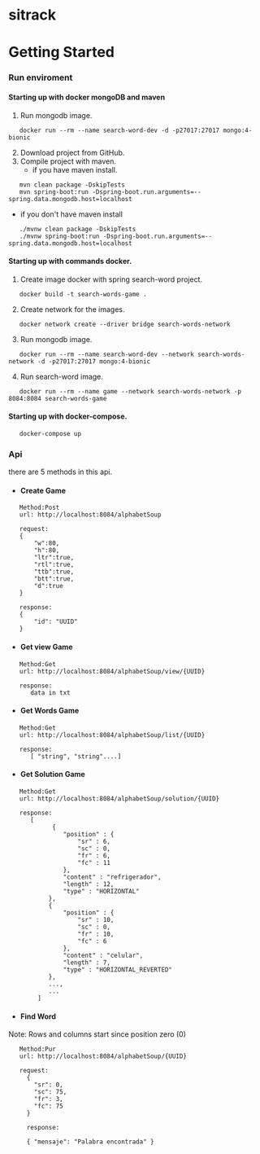 # sitrack

# Getting Started

### Run enviroment
#### Starting up with docker mongoDB and maven
1. Run mongodb image.
```
   docker run --rm --name search-word-dev -d -p27017:27017 mongo:4-bionic
```
2. Download project from GitHub.
3. Compile project with maven.
   - if you have maven install.
```
   mvn clean package -DskipTests
   mvn spring-boot:run -Dspring-boot.run.arguments=--spring.data.mongodb.host=localhost
```
   - if you don't have maven install
```
   ./mvnw clean package -DskipTests
   ./mvnw spring-boot:run -Dspring-boot.run.arguments=--spring.data.mongodb.host=localhost
```
#### Starting up with commands docker.
1. Create image docker with spring search-word project.
```
   docker build -t search-words-game .
```
      
2. Create network for the images. 
```
   docker network create --driver bridge search-words-network
```
3. Run mongodb image.
```
   docker run --rm --name search-word-dev --network search-words-network -d -p27017:27017 mongo:4-bionic
```
4. Run search-word image.
```
   docker run --rm --name game --network search-words-network -p 8084:8084 search-words-game
```

#### Starting up with docker-compose.
```
   docker-compose up
```

### Api
there are 5 methods in this api.
- #### Create Game
```
   Method:Post
   url: http://localhost:8084/alphabetSoup
   
   request:
   {
       "w":80,
       "h":80,
       "ltr":true,
       "rtl":true,
       "ttb":true,
       "btt":true,
       "d":true
   }
   
   response:
   {
       "id": "UUID"
   }
```
- #### Get view Game
```
   Method:Get
   url: http://localhost:8084/alphabetSoup/view/{UUID}
   
   response:
      data in txt 
```
  
- #### Get Words Game
```
   Method:Get
   url: http://localhost:8084/alphabetSoup/list/{UUID}
   
   response:
      [ "string", "string"....]
```

- #### Get Solution Game
```
   Method:Get
   url: http://localhost:8084/alphabetSoup/solution/{UUID}
   
   response:
      [  
            {
               "position" : {
                   "sr" : 6,
                   "sc" : 0,
                   "fr" : 6,
                   "fc" : 11
               },
               "content" : "refrigerador",
               "length" : 12,
               "type" : "HORIZONTAL"
           }, 
           {
               "position" : {
                   "sr" : 10,
                   "sc" : 0,
                   "fr" : 10,
                   "fc" : 6
               },
               "content" : "celular",
               "length" : 7,
               "type" : "HORIZONTAL_REVERTED"
           },
           ...,
           ...
        ]
```
- #### Find Word 
 Note: Rows and columns start since position zero (0)
```
   Method:Pur
   url: http://localhost:8084/alphabetSoup/{UUID}
   
   request:
     {
       "sr": 0,
       "sc": 75,
       "fr": 3,
       "fc": 75
     }
     
     response:
     
     { "mensaje": "Palabra encontrada" }
```
 

 
